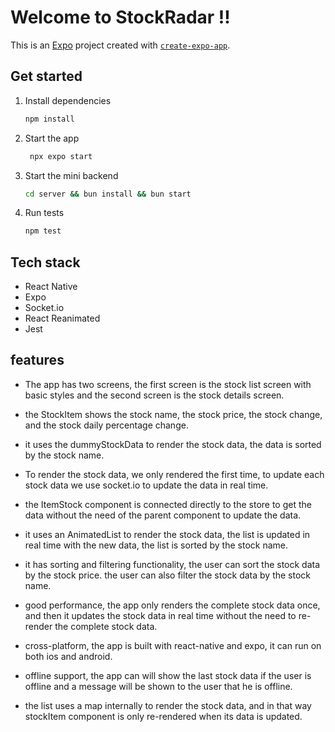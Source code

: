 # Welcome to StockRadar !!

This is an [Expo](https://expo.dev) project created with [`create-expo-app`](https://www.npmjs.com/package/create-expo-app).

## Get started

1. Install dependencies

   ```bash
   npm install
   ```

2. Start the app

   ```bash
    npx expo start 
   ```

3. Start the mini backend

   ```bash
   cd server && bun install && bun start
   ```

4. Run tests

   ```bash
   npm test
   ```

## Tech stack

- React Native
- Expo
- Socket.io
- React Reanimated
- Jest

## features

- The app has two screens, the first screen is the stock list screen with basic styles and the second screen is the stock details screen.

- the StockItem shows the stock name, the stock price, the stock change, and the stock daily percentage change.

- it uses the dummyStockData to render the stock data, the data is sorted by the stock name.

- To render the stock data, we only rendered the first time, to update each stock data we use socket.io to update the data in real time. 

- the ItemStock component is connected directly to the store to get the data without the need of the parent component to update the data.

- it uses an AnimatedList to render the stock data, the list is updated in real time with the new data, the list is sorted by the stock name.

- it has sorting and filtering functionality, the user can sort the stock data by the stock price. the user can also filter the stock data by the stock name.

- good performance, the app only renders the complete stock data once, and then it updates the stock data in real time without the need to re-render the complete stock data.

- cross-platform, the app is built with react-native and expo, it can run on both ios and android.

- offline support, the app can will show the last stock data if the user is offline and a message will be shown to the user that he is offline.

- the list uses a map internally to render the stock data, and in that way stockItem component is only re-rendered when its data is updated.